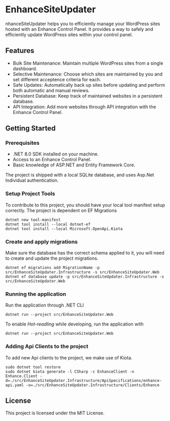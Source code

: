 # EnhanceSiteUpdater
nhanceSiteUpdater helps you to efficiently manage your WordPress sites hosted with an Enhance Control Panel. It provides a way to safely and efficiently update WordPress sites within your control panel.

## Features
 - Bulk Site Maintenance: Maintain multiple WordPress sites from a single dashboard.
 - Selective Maintenance: Choose which sites are maintained by you and set different acceptence criteria for each.
 - Safe Updates: Automatically back up sites before updating and perform both automatic and manual reviews.
 - Persistent Database: Keep track of maintained websites in a persistent database.
 - API Integration: Add more websites through API integration with the Enhance Control Panel.

## Getting Started

### Prerequisites
- .NET 8.0 SDK installed on your machine.
- Access to an Enhance Control Panel.
- Basic knowledge of ASP.NET and Entity Framework Core.

The project is shipped with a local SQLite database, and uses Asp.Net Individual authentication.

### Setup Project Tools

To contribute to this project, you should have your local tool manifest setup correctly. The project is dependent on EF Migrations

    dotnet new tool-manifest   
    dotnet tool install --local dotnet-ef
    dotnet tool install --local Microsoft.OpenApi.Kiota


### Create and apply migrations

Make sure the database has the correct schema applied to it, you will need to create and update the project migrations.

    dotnet ef migrations add MigrationName -p src/EnhanceSiteUpdater.Infrastructure -s src/EnhanceSiteUpdater.Web
    dotnet ef database update -p src/EnhanceSiteUpdater.Infrastructure -s src/EnhanceSiteUpdater.Web

### Running the application

Run the application through .NET CLI

    dotnet run --project src/EnhanceSiteUpdater.Web

To enable _Hot-readling_ while developing, run the application with

    dotnet run --project src/EnhanceSiteUpdater.Web

### Adding Api Clients to the project

To add new Api clients to the project, we make use of Kiota.

    sudo dotnet tool restore
    sudo dotnet kiota generate -l CSharp -c EnhanceClient -n Enhance.Client -d=./src/EnhanceSiteUpdater.Infrastructure/ApiSpecifications/enhance-api.yaml -o=./src/EnhanceSiteUpdater.Infrastructure/Clients/Enhance


## License

This project is licensed under the MIT License.